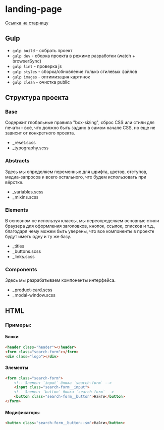# landing-page
[Ссылка на старницу](https://marinarium.github.io/landing-page/public/)

## Gulp
- `gulp build` - собрать проект
- `gulp dev` - сборка проекта в режиме разработки (watch + browserSync)
- `gulp lint` - проверка js 
- `gulp styles` - сборка/обновление только стилевых файлов
- `gulp images` - оптимизация картинок
- `gulp clean` - очистка public

## Структура проекта
### Base
Содержит глобальные правила "box-sizing", сброс CSS или стили для печати - всё, что должно быть задано в самом начале CSS, но еще не зависит от конкретного проекта.
- _reset.scss 
- _typography.scss   

### Abstracts
Здесь мы определяем переменные для шрифта, цветов, отступов, медиа-запросов и всего остального, что будем использовать при вёрстке.
- _variables.scss  
- _mixins.scss      

### Elements
В основном не используя классы, мы переопределяем основные стили браузера для оформления заголовков, кнопок, ссылок, списков и т.д., благодаря чему можем быть уверены, что все компоненты в проекте будут иметь одну и ту же базу.
- _titles
- _buttons.scss
- _links.scss

### Components
Здесь мы разрабатываем компоненты интерфейса.
- _product-card.scss
- _modal-window.scss

## HTML
### Примеры:
#### Блоки
```html
<header class="header"></header>
<form class="search-form"></form>
<div class="logo"></div>
```
#### Элементы
```html
<form class="search-form">
    <!-- Элемент `input` блока `search-form` -->
    <input class="search-form__input">
    <!-- Элемент `button` блока `search-form` -->
    <button class="search-form__button">Найти</button>
</form>
```
#### Модификаторы
```html
<button class="search-form__button--sm">Найти</button>

```
